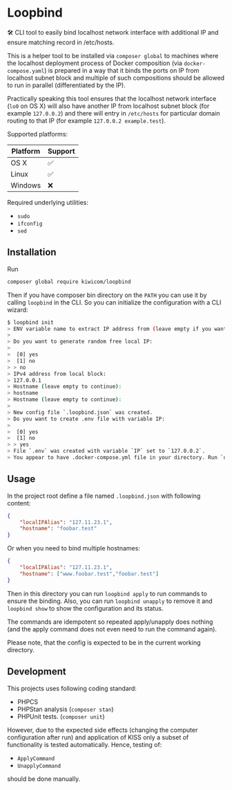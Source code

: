 # Loopbind

🛠️️ CLI tool to easily bind localhost network interface with additional IP and ensure matching record in /etc/hosts.

This is a helper tool to be installed via `composer global` to machines where the localhost deployment process of
Docker composition (via `docker-compose.yaml`) is prepared in a way that it binds the ports on IP from localhost subnet block and multiple of such
compositions should be allowed to run in parallel (differentiated by the IP).

Practically speaking this tool ensures that the localhost network interface (`lo0` on OS X) will also have another IP from localhost subnet block
(for example `127.0.0.2`) and there will entry in `/etc/hosts` for particular domain routing to that IP (for example `127.0.0.2 example.test`).

Supported platforms:

| Platform | Support |
|----------|--------|
| OS X     | ✅      |
| Linux    | ✅      |
| Windows  | ❌      |

Required underlying utilities:
* `sudo`
* `ifconfig`
* `sed`

## Installation

Run
```bash
composer global require kiwicom/loopbind
```

Then if you have composer bin directory on the `PATH` you can use it by calling `loopbind` in the CLI. So you can initialize the configuration with a CLI wizard:

```bash
$ loopbind init
> ENV variable name to extract IP address from (leave empty if you want to provide manually or want random one):
> 
> Do you want to generate random free local IP:
>
>  [0] yes
>  [1] no
> > no
> IPv4 address from local block:
> 127.0.0.1
> Hostname (leave empty to continue):
> hostname
> Hostname (leave empty to continue):
> 
> New config file `.loopbind.json` was created.
> Do you want to create .env file with variable IP:
>
>  [0] yes
>  [1] no
> > yes
> File `.env` was created with variable `IP` set to `127.0.0.2`.
> You appear to have .docker-compose.yml file in your directory. Run `docker compose stop`, replace port binding from `"80:80"` to `"$IP:80:80"` and then `docker copmose up`.
```

## Usage

In the project root define a file named `.loopbind.json` with following content:
```json
{
    "localIPAlias": "127.11.23.1",
    "hostname": "foobar.test"
}
```

Or when you need to bind multiple hostnames:
```json
{
    "localIPAlias": "127.11.23.1",
    "hostname": ["www.foobar.test","foobar.test"]
}
```

Then in this directory you can run `loopbind apply` to run commands to ensure the binding.
Also, you can run `loopbind unapply` to remove it and `loopbind show` to show the configuration and its status.

The commands are idempotent so repeated apply/unapply does nothing (and the apply command does not even need to run the command again).

Please note, that the config is expected to be in the current working directory.

## Development

This projects uses following coding standard:
* PHPCS
* PHPStan analysis (`composer stan`)
* PHPUnit tests. (`composer unit`)

However, due to the expected side effects (changing the computer configuration after run) and application of KISS only a subset
of functionality is tested automatically. Hence, testing of:
- `ApplyCommand`
- `UnapplyCommand`

should be done manually.

